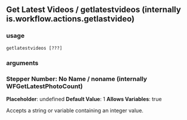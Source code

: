 
## Get Latest Videos / getlatestvideos (internally is.workflow.actions.getlastvideo)

### usage
`getlatestvideos [???]`

### arguments
### Stepper Number: No Name / noname (internally WFGetLatestPhotoCount)
**Placeholder**: undefined
**Default Value**: 1
**Allows Variables**: true


Accepts a string 
or variable
containing an integer value.
